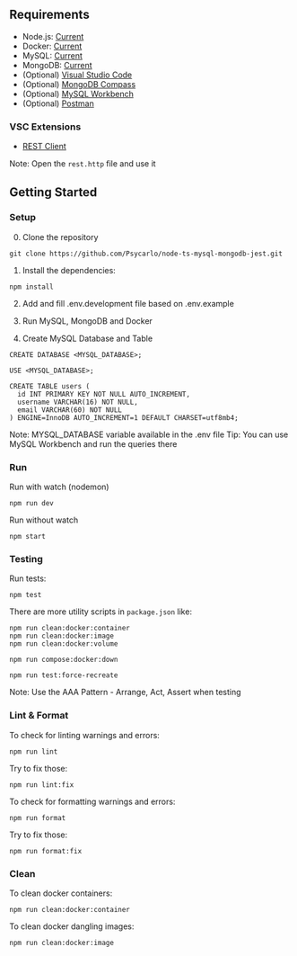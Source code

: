 ## Requirements

- Node.js: [Current](https://nodejs.org/en/)
- Docker: [Current](https://www.docker.com/get-started)
- MySQL: [Current](https://mysql.com/downloads/)
- MongoDB: [Current](https://mongodb.com/try/download/community)
- (Optional) [Visual Studio Code](https://code.visualstudio.com/)
- (Optional) [MongoDB Compass](https://www.mongodb.com/try/download/compass)
- (Optional) [MySQL Workbench](https://www.mysql.com/products/workbench/)
- (Optional) [Postman](https://www.postman.com/downloads/)

### VSC Extensions

- [REST Client](https://marketplace.visualstudio.com/items?itemName=humao.rest-client)

Note: Open the `rest.http` file and use it

## Getting Started

### Setup

0. Clone the repository

```
git clone https://github.com/Psycarlo/node-ts-mysql-mongodb-jest.git
```

1. Install the dependencies:

```
npm install
```

2. Add and fill .env.development file based on .env.example

3. Run MySQL, MongoDB and Docker

4. Create MySQL Database and Table

```
CREATE DATABASE <MYSQL_DATABASE>;

USE <MYSQL_DATABASE>;

CREATE TABLE users (
  id INT PRIMARY KEY NOT NULL AUTO_INCREMENT,
  username VARCHAR(16) NOT NULL,
  email VARCHAR(60) NOT NULL
) ENGINE=InnoDB AUTO_INCREMENT=1 DEFAULT CHARSET=utf8mb4;
```

Note: MYSQL_DATABASE variable available in the .env file
Tip: You can use MySQL Workbench and run the queries there

### Run

Run with watch (nodemon)

```
npm run dev
```

Run without watch

```
npm start
```

### Testing

Run tests:

```
npm test
```

There are more utility scripts in `package.json` like:

```
npm run clean:docker:container
npm run clean:docker:image
npm run clean:docker:volume

npm run compose:docker:down

npm run test:force-recreate
```

Note: Use the AAA Pattern - Arrange, Act, Assert when testing

### Lint & Format

To check for linting warnings and errors:

```
npm run lint
```

Try to fix those:

```
npm run lint:fix
```

To check for formatting warnings and errors:

```
npm run format
```

Try to fix those:

```
npm run format:fix
```

### Clean

To clean docker containers:

```
npm run clean:docker:container
```

To clean docker dangling images:

```
npm run clean:docker:image
```
